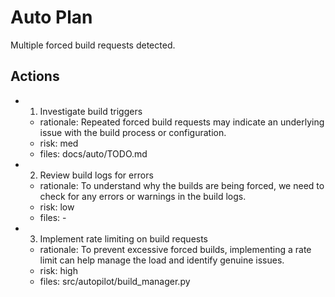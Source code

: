 # Auto Plan

Multiple forced build requests detected.

## Actions
- 1. Investigate build triggers
  - rationale: Repeated forced build requests may indicate an underlying issue with the build process or configuration.
  - risk: med
  - files: docs/auto/TODO.md
- 2. Review build logs for errors
  - rationale: To understand why the builds are being forced, we need to check for any errors or warnings in the build logs.
  - risk: low
  - files: -
- 3. Implement rate limiting on build requests
  - rationale: To prevent excessive forced builds, implementing a rate limit can help manage the load and identify genuine issues.
  - risk: high
  - files: src/autopilot/build_manager.py